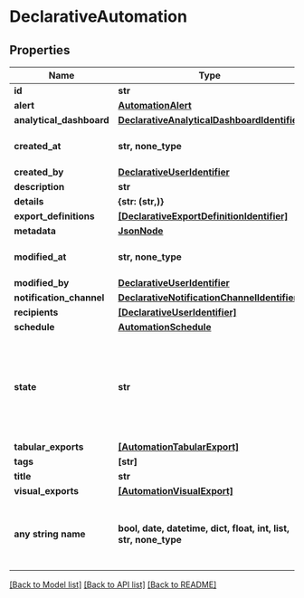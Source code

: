 # DeclarativeAutomation


## Properties
Name | Type | Description | Notes
------------ | ------------- | ------------- | -------------
**id** | **str** |  | 
**alert** | [**AutomationAlert**](AutomationAlert.md) |  | [optional] 
**analytical_dashboard** | [**DeclarativeAnalyticalDashboardIdentifier**](DeclarativeAnalyticalDashboardIdentifier.md) |  | [optional] 
**created_at** | **str, none_type** | Time of the entity creation. | [optional] 
**created_by** | [**DeclarativeUserIdentifier**](DeclarativeUserIdentifier.md) |  | [optional] 
**description** | **str** |  | [optional] 
**details** | **{str: (str,)}** | TODO | [optional] 
**export_definitions** | [**[DeclarativeExportDefinitionIdentifier]**](DeclarativeExportDefinitionIdentifier.md) |  | [optional] 
**metadata** | [**JsonNode**](JsonNode.md) |  | [optional] 
**modified_at** | **str, none_type** | Time of the last entity modification. | [optional] 
**modified_by** | [**DeclarativeUserIdentifier**](DeclarativeUserIdentifier.md) |  | [optional] 
**notification_channel** | [**DeclarativeNotificationChannelIdentifier**](DeclarativeNotificationChannelIdentifier.md) |  | [optional] 
**recipients** | [**[DeclarativeUserIdentifier]**](DeclarativeUserIdentifier.md) |  | [optional] 
**schedule** | [**AutomationSchedule**](AutomationSchedule.md) |  | [optional] 
**state** | **str** | Current state of the automation. | [optional]  if omitted the server will use the default value of "ACTIVE"
**tabular_exports** | [**[AutomationTabularExport]**](AutomationTabularExport.md) |  | [optional] 
**tags** | **[str]** |  | [optional] 
**title** | **str** |  | [optional] 
**visual_exports** | [**[AutomationVisualExport]**](AutomationVisualExport.md) |  | [optional] 
**any string name** | **bool, date, datetime, dict, float, int, list, str, none_type** | any string name can be used but the value must be the correct type | [optional]

[[Back to Model list]](../README.md#documentation-for-models) [[Back to API list]](../README.md#documentation-for-api-endpoints) [[Back to README]](../README.md)


